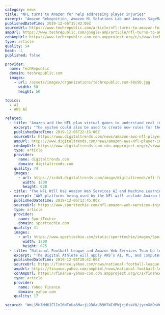 ```yaml
---
category: news
title: "NFL turns to Amazon for help addressing player injuries"
excerpt: "Amazon Rekognition, Amazon ML Solutions Lab and Amazon SageMaker will be used by the NFL's data scientists, developers and doctors to develop a platform called \"Digital Athlete.\" With \"Digital Athlete,\" the league can create a simulated model of an NFL ..."
publishedDateTime: 2019-12-06T15:42:00Z
sourceUrl: https://www.techrepublic.com/article/nfl-turns-to-amazon-for-help-addressing-player-injuries/
ampUrl: https://www.techrepublic.com/google-amp/article/nfl-turns-to-amazon-for-help-addressing-player-injuries/
cdnAmpUrl: https://www-techrepublic-com.cdn.ampproject.org/c/s/www.techrepublic.com/google-amp/article/nfl-turns-to-amazon-for-help-addressing-player-injuries/
type: article
quality: 54
heat: -1
published: false

provider:
  name: TechRepublic
  domain: techrepublic.com
  images:
    - url: /assets/images/organizations/techrepublic.com-50x50.jpg
      width: 50
      height: 50

topics:
  - AI
  - AWS AI

related:
  - title: "Amazon and the NFL plan virtual games to understand real injuries"
    excerpt: "The system could also be used to create new rules for the game. The Digital Athlete platform uses AWS technology, including Amazon Rekognition, to tap into the NFL’s already massive data set and video feeds. “By leveraging the breadth and depth of ..."
    publishedDateTime: 2019-12-05T22:16:00Z
    sourceUrl: https://www.digitaltrends.com/news/amazon-aws-nfl-player-injury-simulation/
    ampUrl: https://www.digitaltrends.com/news/amazon-aws-nfl-player-injury-simulation/?amp
    cdnAmpUrl: https://www-digitaltrends-com.cdn.ampproject.org/c/s/www.digitaltrends.com/news/amazon-aws-nfl-player-injury-simulation/?amp
    type: article
    provider:
      name: digitaltrends.com
      domain: digitaltrends.com
    quality: 74
    images:
      - url: https://icdn3.digitaltrends.com/image/digitaltrends/nfl-football-oakland-raiders-kansas-city-chiefs-1200x630-c-ar1.91.jpg
        width: 1200
        height: 628
  - title: "The NFL Will Use Amazon Web Services AI and Machine Learning to Study Injuries and Player Safety"
    excerpt: "AWS platforms being used by the NFL will include Amazon SageMaker, Amazon SageMaker Ground Truth, and Amazon Rekognition (a software for facial recognition). The league and AWS will place an emphasis on finding information and techniques for protecting ..."
    publishedDateTime: 2019-12-06T13:45:00Z
    sourceUrl: https://www.sporttechie.com/nfl-amazon-web-services-injuries-player-safety
    type: article
    provider:
      name: SportTechie
      domain: sporttechie.com
    quality: 41
    images:
      - url: https://www.sporttechie.com/static/sporttechie/images/SportTechie-image.png
        width: 1200
        height: 675
  - title: "National Football League and Amazon Web Services Team Up to Transform Player Health and Safety Using Cloud Computing and Artificial Intelligence"
    excerpt: "The Digital Athlete will apply AWS’s AI, ML, and computer vision technologies, including Amazon Rekognition, to the NFL’s data sets from numerous sources – including historical and current video feeds, player position, play type, equipment choice ..."
    publishedDateTime: 2019-12-05T20:42:00Z
    sourceUrl: https://finance.yahoo.com/news/national-football-league-amazon-services-203000206.html
    ampUrl: https://finance.yahoo.com/amphtml/news/national-football-league-amazon-services-203000206.html
    cdnAmpUrl: https://finance-yahoo-com.cdn.ampproject.org/c/s/finance.yahoo.com/amphtml/news/national-football-league-amazon-services-203000206.html
    type: article
    provider:
      name: Yahoo Finance
      domain: yahoo.com
    quality: 17

secured: "WmLSMHlMd61ElInI6NToUa6Mw+jLDD8aU89M7NIdPWjcj0saVO/jycmXdOnV66zEGXiqCYBHmedJ8eGXLeLMxH3e76dR1ZDj/5oSCPgudtQnl47Vu2+pxBIIjDCahfKzeKXjqeQa+c6dQ0b9RiY3sHNd99s49EmUtvegm+TYdJzDRpj3l2pGmLgJPRmZHkMoUHQc6BRuCfUxp732sEHw3uoCWvEnsF8IGKAX0L5dj9vwDJNk+0yX9jMgQY36IX3ILX1a8RaleEjejxcqHw5t2Q==;YepSJ+n06TQBoiw2XM/ifA=="
---
```


